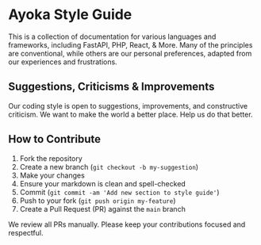 # Ayoka Style Guide
This is a collection of documentation for various languages and frameworks, including FastAPI, PHP, React, & More. Many of the principles are conventional, while others are our personal preferences, adapted from our experiences and frustrations.

## Suggestions, Criticisms & Improvements
Our coding style is open to suggestions, improvements, and constructive criticism. We want to make the world a better place. Help us do that better.

## How to Contribute
1. Fork the repository
2. Create a new branch (`git checkout -b my-suggestion`)
3. Make your changes
4. Ensure your markdown is clean and spell-checked
5. Commit (`git commit -am 'Add new section to style guide'`)
6. Push to your fork (`git push origin my-feature`)
7. Create a Pull Request (PR) against the `main` branch

We review all PRs manually. Please keep your contributions focused and respectful.
